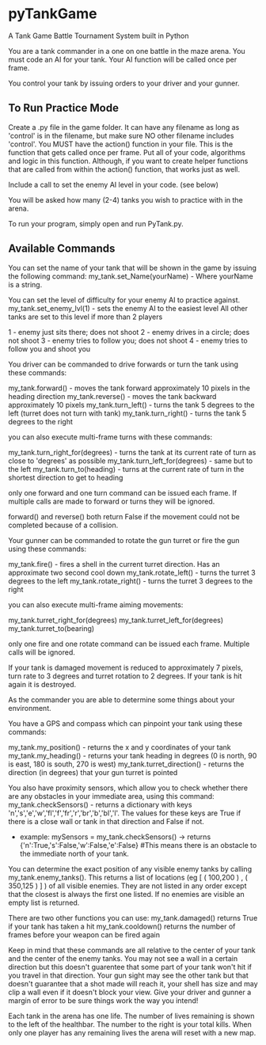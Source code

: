 # pyTankGame
A Tank Game Battle Tournament System built in Python

You are a tank commander in a one on one battle in the maze arena.  You must code an AI for your tank.  Your AI function will be called once per frame.

You control your tank by issuing orders to your driver and your gunner.

To Run Practice Mode
-----------------------------------------------------------------
Create a .py file in the game folder. It can have any filename as long as 'control' is in the filename, but make sure NO other filename includes 'control'. You MUST have the action() function in your file. This is the function that gets called once per frame. Put all of your code, algorithms and logic in this function. Although, if you want to create helper functions that are called from within the action() function, that works just as well.

Include a call to set the enemy AI level in your code. (see below)

You will be asked how many (2-4) tanks you wish to practice with in the arena.

To run your program, simply open and run PyTank.py. 

Available Commands
-----------------------------------------------------------------

You can set the name of your tank that will be shown in the game by issuing the following command:
my_tank.set_Name(yourName) - Where yourName is a string.

You can set the level of difficulty for your enemy AI to practice against.
my_tank.set_enemy_lvl(1) - sets the enemy AI to the easiest level
All other tanks are set to this level if more than 2 players

1 - enemy just sits there; does not shoot
2 - enemy drives in a circle; does not shoot
3 - enemy tries to follow you; does not shoot
4 - enemy tries to follow you and shoot you

You driver can be commanded to drive forwards or turn the tank using these commands:

my_tank.forward() - moves the tank forward approximately 10 pixels in the heading direction
my_tank.reverse() - moves the tank backward approximately 10 pixels
my_tank.turn_left() - turns the tank 5 degrees to the left (turret does not turn with tank)
my_tank.turn_right() - turns the tank 5 degrees to the right

you can also execute multi-frame turns with these commands:

my_tank.turn_right_for(degrees) - turns the tank at its current rate of turn as close to 'degrees' as possible
my_tank.turn_left_for(degrees) - same but to the left
my_tank.turn_to(heading) - turns at the current rate of turn in the shortest direction to get to heading

only one forward and one turn command can be issued each frame.  If multiple calls are made to forward or turns they will be ignored.

forward() and reverse() both return False if the movement could not be completed because of a collision.

Your gunner can be commanded to rotate the gun turret or fire the gun using these commands:

my_tank.fire() - fires a shell in the current turret direction.  Has an approximate two second cool down
my_tank.rotate_left() - turns the turret 3 degrees to the left
my_tank.rotate_right() - turns the turret 3 degrees to the right

you can also execute multi-frame aiming movements:

my_tank.turret_right_for(degrees)
my_tank.turret_left_for(degrees)
my_tank.turret_to(bearing)

only one fire and one rotate command can be issued each frame.  Multiple calls will be ignored.

If your tank is damaged movement is reduced to approximately 7 pixels, turn rate to 3 degrees and turret rotation to 2 degrees. If your tank is hit again it is destroyed.

As the commander you are able to determine some things about your environment.  

You have a GPS and compass which can pinpoint your tank using these commands:

my_tank.my_position() - returns the x and y coordinates of your tank
my_tank.my_heading() - returns your tank heading in degrees (0 is north, 90 is east, 180 is south, 270 is west)
my_tank.turret_direction() - returns the direction (in degrees) that your gun turret is pointed

You also have proximity sensors, which allow you to check whether there are any obstacles in your immediate area, using this command:
my_tank.checkSensors() - returns a dictionary with keys 'n','s','e','w','fl','f','fr','r','br','b','bl','l'.  The values for these keys are True if there is a close wall or tank in that direction and False if not.
- example: mySensors = my_tank.checkSensors() -> returns {'n':True,'s':False,'w':False,'e':False} #This means there is an obstacle to the immediate north of your tank.

You can determine the exact position of any visible enemy tanks by calling my_tank.enemy_tanks().  This returns a list of locations (eg [ ( 100,200 ) , ( 350,125 ) ] ) of all visible enemies. They are not listed in any order except that the closest is always the first one listed. If no enemies are visible an empty list is returned.

There are two other functions you can use:
my_tank.damaged() returns True if your tank has taken a hit
my_tank.cooldown() returns the number of frames before your weapon can be fired again

Keep in mind that these commands are all relative to the center of your tank and the center of the enemy tanks.  You may not see a wall in a certain direction but this doesn't guarentee that some part of your tank won't hit if you travel in that direction.  Your gun sight may see the other tank but that doesn't guarantee that a shot made will reach it, your shell has size and may clip a wall even if it doesn't block your view.  Give your driver and gunner a margin of error to be sure things work the way you intend!

Each tank in the arena has one life.  The number of lives remaining is shown to the left of the healthbar.  The number to the right is your total kills.  When only one player has any remaining lives the arena will reset with a new map.

